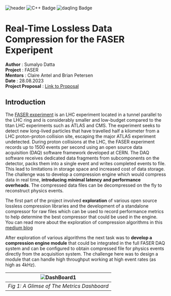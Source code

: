 ![header](https://sumalyo.github.io/benchmarkFASER/FASERImages/banner.png)
![C++ Badge](https://img.shields.io/badge/Built_with-C_%2B%2B-purple?logo=cplusplus)
![daqling Badge](https://img.shields.io/badge/Powered_By-daqling-green?link=https://gitlab.cern.ch/ep-dt-di/daq/daqling)
# Real-Time Lossless Data Compression for the FASER Experipent
__Author__ : Sumalyo Datta <br>
__Project__ : FASER <br>
__Mentors__ : Claire Antel and Brian Petersen <br>
__Date__ : 28.08.2023 <br>
__Project Proposal__ : [Link to Proposal](https://drive.google.com/file/d/1JiRfSXvvL208x196nnkluCsmFEGsbpOJ/view?usp=sharing)

## Introduction
The [FASER experiment](https://faser.web.cern.ch/index.php/) is an LHC experiment located in a tunnel parallel to the LHC ring and is considerably smaller and low-budget compared to the titan LHC experiments such as ATLAS and CMS. The experiment seeks to detect new long-lived particles that have travelled half a kilometer from a LHC proton-proton collision site, escaping the major ATLAS experiment undetected. During proton collisions at the LHC, the FASER experiment records up to 1500 events per second using an open source data acquisition (DAQ) software framework developed at CERN. The DAQ software receives dedicated data fragments from subcomponents on the detector, packs them into a single event and writes completed events to file. This lead to limitations in storage space and increased cost of data storage. The challenge was to develop a compression engine which would compress data in real time, __introducing minimal latency and performance overheads__. The compressed data files can be decompressed on the fly to reconstruct physics events. <p>
The first part of the project involved __exploration__ of various open source lossless compression libraries and the development of a standalone compressor for raw files which can be used to record performance metrics to help determine the best compressor that could be used in the engine. You can read more about the exploration of compression algorithms in this [medium blog](https://medium.com/gsoc-2023-data-compression-faser/real-time-lossless-data-compression-for-the-faser-experiment-part-1-274025eb4079) <p>

After exploration of various algorithms the next task was to __develop a compression engine module__ that could be integrated in the full FASER DAQ system and can be configured to obtain compressed file for physics events directly from the acquisition system. The challenge here was to design a module that can handle high throughput working at high event rates (as high as 4kHz).
<p>

| ![DashBoard1](https://sumalyo.github.io/benchmarkFASER/FASERImages/Compression%20Dashboard%20High%20Rate.png) | 
|:--:| 
| *Fig 1: A Glimse of The Metrics Dashboard* |





